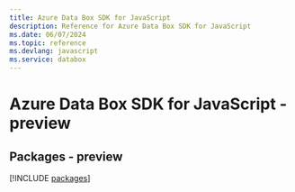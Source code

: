 ```yaml
---
title: Azure Data Box SDK for JavaScript
description: Reference for Azure Data Box SDK for JavaScript
ms.date: 06/07/2024
ms.topic: reference
ms.devlang: javascript
ms.service: databox
---
```

# Azure Data Box SDK for JavaScript - preview
## Packages - preview
[!INCLUDE [packages](data-box-index.md)]
